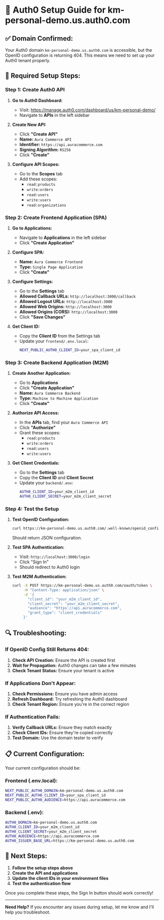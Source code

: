 # 🔧 Auth0 Setup Guide for km-personal-demo.us.auth0.com

## ✅ **Domain Confirmed:**
Your Auth0 domain `km-personal-demo.us.auth0.com` is accessible, but the OpenID configuration is returning 404. This means we need to set up your Auth0 tenant properly.

## 🎯 **Required Setup Steps:**

### **Step 1: Create Auth0 API**

1. **Go to Auth0 Dashboard:**
   - Visit: https://manage.auth0.com/dashboard/us/km-personal-demo/
   - Navigate to **APIs** in the left sidebar

2. **Create New API:**
   - Click **"Create API"**
   - **Name:** `Aura Commerce API`
   - **Identifier:** `https://api.auracommerce.com`
   - **Signing Algorithm:** `RS256`
   - Click **"Create"**

3. **Configure API Scopes:**
   - Go to the **Scopes** tab
   - Add these scopes:
     - `read:products`
     - `write:orders`
     - `read:users`
     - `write:users`
     - `read:organizations`

### **Step 2: Create Frontend Application (SPA)**

1. **Go to Applications:**
   - Navigate to **Applications** in the left sidebar
   - Click **"Create Application"**

2. **Configure SPA:**
   - **Name:** `Aura Commerce Frontend`
   - **Type:** `Single Page Application`
   - Click **"Create"**

3. **Configure Settings:**
   - Go to the **Settings** tab
   - **Allowed Callback URLs:** `http://localhost:3000/callback`
   - **Allowed Logout URLs:** `http://localhost:3000`
   - **Allowed Web Origins:** `http://localhost:3000`
   - **Allowed Origins (CORS):** `http://localhost:3000`
   - Click **"Save Changes"**

4. **Get Client ID:**
   - Copy the **Client ID** from the Settings tab
   - Update your `frontend/.env.local`:
     ```bash
     NEXT_PUBLIC_AUTH0_CLIENT_ID=your_spa_client_id
     ```

### **Step 3: Create Backend Application (M2M)**

1. **Create Another Application:**
   - Go to **Applications**
   - Click **"Create Application"**
   - **Name:** `Aura Commerce Backend`
   - **Type:** `Machine to Machine Application`
   - Click **"Create"**

2. **Authorize API Access:**
   - In the **APIs** tab, find your `Aura Commerce API`
   - Click **"Authorize"**
   - Grant these scopes:
     - `read:products`
     - `write:orders`
     - `read:users`
     - `write:users`

3. **Get Client Credentials:**
   - Go to the **Settings** tab
   - Copy the **Client ID** and **Client Secret**
   - Update your `backend/.env`:
     ```bash
     AUTH0_CLIENT_ID=your_m2m_client_id
     AUTH0_CLIENT_SECRET=your_m2m_client_secret
     ```

### **Step 4: Test the Setup**

1. **Test OpenID Configuration:**
   ```bash
   curl https://km-personal-demo.us.auth0.com/.well-known/openid_configuration
   ```
   Should return JSON configuration.

2. **Test SPA Authentication:**
   - Visit: `http://localhost:3000/login`
   - Click "Sign In"
   - Should redirect to Auth0 login

3. **Test M2M Authentication:**
   ```bash
   curl -X POST https://km-personal-demo.us.auth0.com/oauth/token \
        -H "Content-Type: application/json" \
        -d '{
          "client_id": "your_m2m_client_id",
          "client_secret": "your_m2m_client_secret",
          "audience": "https://api.auracommerce.com",
          "grant_type": "client_credentials"
        }'
   ```

## 🔍 **Troubleshooting:**

### **If OpenID Config Still Returns 404:**
1. **Check API Creation:** Ensure the API is created first
2. **Wait for Propagation:** Auth0 changes can take a few minutes
3. **Check Tenant Status:** Ensure your tenant is active

### **If Applications Don't Appear:**
1. **Check Permissions:** Ensure you have admin access
2. **Refresh Dashboard:** Try refreshing the Auth0 dashboard
3. **Check Tenant Region:** Ensure you're in the correct region

### **If Authentication Fails:**
1. **Verify Callback URLs:** Ensure they match exactly
2. **Check Client IDs:** Ensure they're copied correctly
3. **Test Domain:** Use the domain tester to verify

## 📋 **Current Configuration:**

Your current configuration should be:

### **Frontend (.env.local):**
```bash
NEXT_PUBLIC_AUTH0_DOMAIN=km-personal-demo.us.auth0.com
NEXT_PUBLIC_AUTH0_CLIENT_ID=your_spa_client_id
NEXT_PUBLIC_AUTH0_AUDIENCE=https://api.auracommerce.com
```

### **Backend (.env):**
```bash
AUTH0_DOMAIN=km-personal-demo.us.auth0.com
AUTH0_CLIENT_ID=your_m2m_client_id
AUTH0_CLIENT_SECRET=your_m2m_client_secret
AUTH0_AUDIENCE=https://api.auracommerce.com
AUTH0_ISSUER_BASE_URL=https://km-personal-demo.us.auth0.com
```

## 🚀 **Next Steps:**

1. **Follow the setup steps above**
2. **Create the API and applications**
3. **Update the client IDs in your environment files**
4. **Test the authentication flow**

Once you complete these steps, the Sign In button should work correctly!

---

**Need Help?** If you encounter any issues during setup, let me know and I'll help you troubleshoot.
